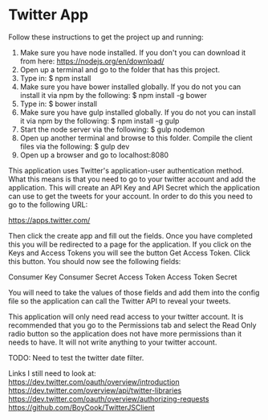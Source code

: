 # Twitter App

Follow these instructions to get the project up and running:

1) Make sure you have node installed. If you don't you can download it from here:
   https://nodejs.org/en/download/
2) Open up a terminal and go to the folder that has this project.
3) Type in:
    $ npm install
4) Make sure you have bower installed globally. If you do not you can install it via npm by the following:
    $ npm install -g bower
5) Type in:
    $ bower install
6) Make sure you have gulp installed globally. If you do not you can install it via npm by the following:
    $ npm install -g gulp
7) Start the node server via the following:
    $ gulp nodemon
8) Open up another terminal and browse to this folder. Compile the client files via the following:
    $ gulp dev
9) Open up a browser and go to localhost:8080

This application uses Twitter's application-user authentication method. What this means is that you need to go to
your twitter account and add the application. This will create an API Key and API Secret which the application
can use to get the tweets for your account. In order to do this you need to go to the following URL:

https://apps.twitter.com/

Then click the create app and fill out the fields. Once you have completed this you will be redirected to a page
for the application. If you click on the Keys and Access Tokens you will see the button Get Access Token. Click
this button. You should now see the following fields:

Consumer Key
Consumer Secret
Access Token
Access Token Secret

You will need to take the values of those fields and add them into the config file so the application can
call the Twitter API to reveal your tweets.

This application will only need read access to your twitter account. It is recommended that you go to the
Permissions tab and select the Read Only radio button so the application does not have more permissions than
it needs to have. It will not write anything to your twitter account.


TODO:
    Need to test the twitter date filter.


Links I still need to look at:
    https://dev.twitter.com/oauth/overview/introduction
    https://dev.twitter.com/overview/api/twitter-libraries
    https://dev.twitter.com/oauth/overview/authorizing-requests
    https://github.com/BoyCook/TwitterJSClient